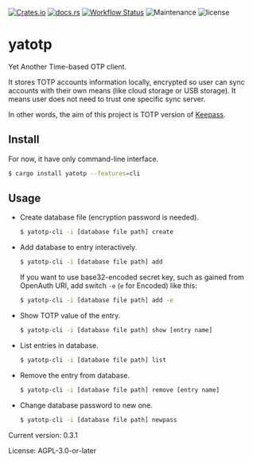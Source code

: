 [![Crates.io](https://img.shields.io/crates/v/yatotp)](https://crates.io/crates/yatotp)
[![docs.rs](https://img.shields.io/docsrs/yatotp)](https://docs.rs/yatotp/latest/yatotp/)
[![Workflow Status](https://github.com/NOBUTOKA/yatotp/workflows/Rust/badge.svg)](https://github.com/NOBUTOKA/yatotp/actions?query=workflow%3A%22Rust%22)
![Maintenance](https://img.shields.io/badge/maintenance-activly--developed-brightgreen.svg)
![license](https://img.shields.io/crates/l/yatotp)

# yatotp

Yet Another Time-based OTP client.

It stores TOTP accounts information locally, encrypted
so user can sync accounts with their own means (like cloud storage or USB storage).
It means user does not need to trust one specific sync server.

In other words, the aim of this project is TOTP version of [Keepass].

[Keepass]: https://keepass.info

## Install
For now, it have only command-line interface.
```sh
$ cargo install yatotp --features=cli
```
## Usage
- Create database file (encryption password is needed).
  ```sh
  $ yatotp-cli -i [database file path] create
  ```
- Add database to entry interactively.
  ```sh
  $ yatotp-cli -i [database file path] add
  ```
  If you want to use base32-encoded secret key, such as gained from OpenAuth URI,
  add switch `-e` (`e` for Encoded) like this:
  ```sh
  $ yatotp-cli -i [database file path] add -e
  ```
- Show TOTP value of the entry.
  ```sh
  $ yatotp-cli -i [database file path] show [entry name]
  ```
- List entries in database.
  ```sh
  $ yatotp-cli -i [database file path] list
  ```
- Remove the entry from database.
  ```sh
  $ yatotp-cli -i [database file path] remove [entry name]
  ```
- Change database password to new one.
  ```sh
  $ yatotp-cli -i [database file path] newpass
  ```

Current version: 0.3.1

License: AGPL-3.0-or-later
